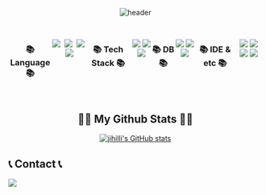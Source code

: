
<!--
**jihilli/jihilli** is a ✨ _special_ ✨ repository because its `README.md` (this file) appears on your GitHub profile.

Here are some ideas to get you started:

- 🔭 I’m currently working on ...
- 🌱 I’m currently learning ...
- 👯 I’m looking to collaborate on ...
- 🤔 I’m looking for help with ...
- 💬 Ask me about ...
- 📫 How to reach me: ...
- 😄 Pronouns: ...
- ⚡ Fun fact: ...
-->

<div align="center">

![header](https://capsule-render.vercel.app/api?type=Waving&height=200&text=Frontend%20Developer&desc=Jeehee's%20GitHub&descAlignY=70)

<br>

<div style="display:flex; flex-direction:row;">
    <h3 align="center">📚 Language 📚</h3>
<p align="center">
  <img src="https://img.shields.io/badge/TypeScript-3766AB?style=for-the-badge&logo=TypeScript&logoColor=white"/></a>&nbsp 
  <img src="https://img.shields.io/badge/JavaScript-ffb13b?style=for-the-badge&logo=JavaScript&logoColor=white"/></a>&nbsp 
  <img src="https://img.shields.io/badge/kotlin-7F52FF?style=for-the-badge&logo=kotlin&logoColor=white"/></a>&nbsp
  <img src="https://img.shields.io/badge/Java-007396?style=for-the-badge&logo=Java&logoColor=white"/></a>&nbsp
</p>
  <br>
<h3 align="center">📚 Tech Stack 📚</h3>
        <p align="center">
            <img src="https://img.shields.io/badge/React-20232A?style=for-the-badge&logo=react&logoColor=61DAFB">
            <img src="https://img.shields.io/badge/Node.js-43853D?style=for-the-badge&logo=node.js&logoColor=white">
            <img src="https://img.shields.io/badge/Tailwind_CSS-38B2AC?style=for-the-badge&logo=tailwind-css&logoColor=white">
        </p>

<h3 align="center">📚 DB 📚</h3>
        <p align="center">
            <img src="https://img.shields.io/badge/oracle-F80000?style=for-the-badge&logo=oracle&logoColor=white">
            <img src="https://img.shields.io/badge/MariaDB-003545?style=for-the-badge&logo=mariadb&logoColor=white">
            <img src="https://img.shields.io/badge/mysql-4479A1?style=for-the-badge&logo=mysql&logoColor=white">
        </p>


<h3 align="center">📚 IDE & etc 📚</h3>
        <p align="center">
            <img src="https://img.shields.io/badge/Andoid Studio-3DDC84?style=for-the-badge&logo=android studio&logoColor=white">
            <img src="https://img.shields.io/badge/Visual_Studio_Code-0078D4?style=for-the-badge&logo=visual%20studio%20code&logoColor=white">
            <img src="https://img.shields.io/badge/Figma-F24E1E?style=for-the-badge&logo=figma&logoColor=white">
            <img src="https://img.shields.io/badge/Eclipse-2C2255?style=for-the-badge&logo=eclipse&logoColor=white">
        </p>
    <br>

    
   
   
</div><br>

 

<div align="center">

## 👩‍💻 My Github Stats 👩‍💻
[![jihilli's GitHub stats](https://github-readme-stats.vercel.app/api?username=jihilli&hide_title=true&show_icons=true&include_all_commits=true&disable_animations=true&theme=date_night)](https://github.com/jihilli/)
</div>

</div>

## 📞 Contact 📞
<div style="display:flex; flex-direction:row;">
    <a href="mailto:jihui.lee5890@gmail.com">
        <img src="https://img.shields.io/badge/Gmail-EA4335?style=for-the-badge&logo=Gmail&logoColor=white"> 
    </a>
</div><br>
